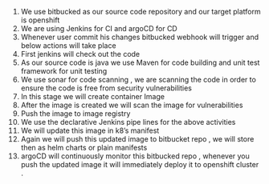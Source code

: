 1.	We use bitbucked as our source code repository and our target platform is openshift 
2.	We are using Jenkins for CI and argoCD for CD
3.	Whenever user commit his changes bitbucked webhook will trigger and below actions will take place
4.	First jenkins will check out the code
5.	As our source code is java we use Maven for code building and unit test framework for unit testing 
6.	We use sonar for code scanning , we are scanning the code in order to ensure the code is free from security vulnerabilities 
7.	In this stage we will create container Image 
8.	After the image is created we will scan the image for vulnerabilities
9.	Push the image to image registry
10.	We use the declarative Jenkins pipe lines for the above activities 
11.	We will update this image in k8’s manifest
12.	Again we will push this updated image to bitbucket repo , we will store then as helm charts or plain manifests 
13.	argoCD will continuously monitor this bitbucked repo , whenever you push the updated image it will immediately deploy it to openshift cluster .
